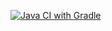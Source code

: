 [![Java CI with Gradle](https://github.com/NadezhdaAntanachuk/webselenium/actions/workflows/gradle.yml/badge.svg)](https://github.com/NadezhdaAntanachuk/webselenium/actions/workflows/gradle.yml)